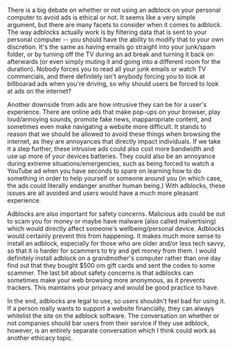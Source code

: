 There is a big debate on whether or not using an adblock on your personal computer to avoid ads is ethical or not. It seems like a very simple argument, but there are many facets to consider when it comes to adblock. The way adblocks actually work is by filtering data that is sent to your personal computer -- you should have the ability to modify that to your own discretion. It's the same as having emails go straight into your junk/spam folder, or by turning off the TV during an ad break and turning it back on afterwards (or even simply muting it and going into a different room for the duration). Nobody forces you to read all your junk emails or watch TV commercials, and there definitely isn't anybody forcing you to look at billboarad ads when you're driving, so why should users be forced to look at ads on the internet?

Another downside from ads are how intrusive they can be for a user's experience. There are online ads that make pop-ups on your browser, play loud/annoying sounds, promote fake news, inapparopriate content, and sometimes even make navigating a website more difficult. It stands to reason that we should be allowed to avoid these things when browsing the internet, as they are annoyances that directly impact individuals. If we take it a step further, these intrusive ads could also cost more bandwidth and use up more of your devices batteries. They could also be an annoyance during extreme situations/emergencies, such as being forced to watch a YouTube ad when you have seconds to spare on learning how to do something in order to help yourself or someone around you (in which case, the ads could literally endanger another human being.) With adblocks, these issues are all avoided and users would have a much more pleasant experience.

Adblocks are also important for safety concerns. Malicious ads could be out to scam you for money or maybe have malware (also called malvertising) which would directly affect someone's wellbeing/personal device. Adblocks would certainly prevent this from happening. It makes much more sense to install an adblock, especially for those who are older and/or less tech savvy, so that it is harder for scammers to try and get money from them. I would definitely install adblock on a grandmother's computer rather than one day find out that they bought $500 om gift cards and sent the codes to some scammer. The last bit about safety concerns is that adblocks can sometimes make your web browsing more anonymous, as it prevents trackers. This maintains your privacy and would be good practice to have.

In the end, adblocks are legal to use, so users shouldn't feel bad for using it. If a person really wants to support a website financially, they can always whitelist the site on the adblock software. The conversation on whether or not companies should bar users from their service if they use adblock, however, is an entirely separate conversation which I think could work as another ethicacy topic.
